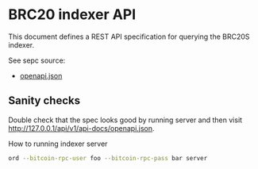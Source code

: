 # BRC20 indexer API
This document defines a REST API specification for querying the BRC20S indexer.


See sepc source:
- [openapi.json](./openapi.json)

## Sanity checks
Double check that the spec looks good by running server and then visit http://127.0.0.1/api/v1/api-docs/openapi.json.


How to running indexer server
```bash
ord --bitcoin-rpc-user foo --bitcoin-rpc-pass bar server
```